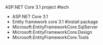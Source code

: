 ASP.NET Core 3.1 project
#tech
- ASP.NET Core 3.1
- Entity framework core 3.1
#install package
- Microsoft.EntityFrameworkCore.SqlServer
- Microsoft.EntityFrameworkCore.Design
- Microsoft.EntityFrameworkCore.Tools
